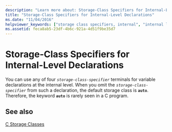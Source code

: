 ```yaml
---
description: "Learn more about: Storage-Class Specifiers for Internal-Level Declarations"
title: "Storage-Class Specifiers for Internal-Level Declarations"
ms.date: "11/04/2016"
helpviewer_keywords: ["storage class specifiers, internal", "internal linkage, storage-class specifiers"]
ms.assetid: feca8ab5-23df-4b6c-921a-4d51f9be35d7
---
```

# Storage-Class Specifiers for Internal-Level Declarations

You can use any of four *`storage-class-specifier`* terminals for variable declarations at the internal level. When you omit the *`storage-class-specifier`* from such a declaration, the default storage class is **`auto`**. Therefore, the keyword **`auto`** is rarely seen in a C program.

## See also

[C Storage Classes](../c-language/c-storage-classes.md)
